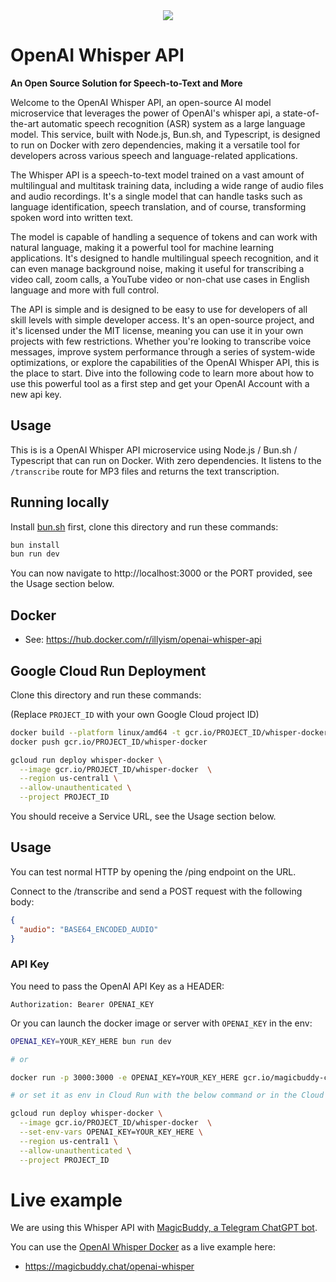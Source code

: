 <div style="text-align:center;">
<img src="https://magicbuddy.chat/img/whisper.jpg">
</div>

# OpenAI Whisper API

**An Open Source Solution for Speech-to-Text and More**

Welcome to the OpenAI Whisper API, an open-source AI model microservice that leverages the power of OpenAI's whisper api, a state-of-the-art automatic speech recognition (ASR) system as a large language model. This service, built with Node.js, Bun.sh, and Typescript, is designed to run on Docker with zero dependencies, making it a versatile tool for developers across various speech and language-related applications.

The Whisper API is a speech-to-text model trained on a vast amount of multilingual and multitask training data, including a wide range of audio files and audio recordings. It's a single model that can handle tasks such as language identification, speech translation, and of course, transforming spoken word into written text.

The model is capable of handling a sequence of tokens and can work with natural language, making it a powerful tool for machine learning applications. It's designed to handle multilingual speech recognition, and it can even manage background noise, making it useful for transcribing a video call, zoom calls, a YouTube video or non-chat use cases in English language and more with full control.

The API is simple and is designed to be easy to use for developers of all skill levels with simple developer access. It's an open-source project, and it's licensed under the MIT license, meaning you can use it in your own projects with few restrictions. Whether you're looking to transcribe voice messages, improve system performance through a series of system-wide optimizations, or explore the capabilities of the OpenAI Whisper API, this is the place to start. Dive into the following code to learn more about how to use this powerful tool as a first step and get your OpenAI Account with a new api key.

## Usage

This is is a OpenAI Whisper API microservice using Node.js / Bun.sh / Typescript that can run on Docker. With zero dependencies.
It listens to the `/transcribe` route for MP3 files and returns the text transcription.

## Running locally

Install [bun.sh](https://bun.sh/) first, clone this directory and run these commands:

```bash
bun install
bun run dev
```

You can now navigate to http://localhost:3000 or the PORT provided, see the Usage section below.

## Docker

- See: https://hub.docker.com/r/illyism/openai-whisper-api

## Google Cloud Run Deployment

Clone this directory and run these commands:

(Replace `PROJECT_ID` with your own Google Cloud project ID)

```bash
docker build --platform linux/amd64 -t gcr.io/PROJECT_ID/whisper-docker .
docker push gcr.io/PROJECT_ID/whisper-docker

gcloud run deploy whisper-docker \
  --image gcr.io/PROJECT_ID/whisper-docker  \
  --region us-central1 \
  --allow-unauthenticated \
  --project PROJECT_ID
```

You should receive a Service URL, see the Usage section below.

## Usage

You can test normal HTTP by opening the /ping endpoint on the URL.

Connect to the /transcribe and send a POST request with the following body:

```json
{
  "audio": "BASE64_ENCODED_AUDIO"
}
```

### API Key

You need to pass the OpenAI API Key as a HEADER:

```
Authorization: Bearer OPENAI_KEY
```

Or you can launch the docker image or server with `OPENAI_KEY` in the env:
  
```bash
OPENAI_KEY=YOUR_KEY_HERE bun run dev

# or

docker run -p 3000:3000 -e OPENAI_KEY=YOUR_KEY_HERE gcr.io/magicbuddy-chat/whisper-docker

# or set it as env in Cloud Run with the below command or in the Cloud Console UI

gcloud run deploy whisper-docker \
  --image gcr.io/PROJECT_ID/whisper-docker  \
  --set-env-vars OPENAI_KEY=YOUR_KEY_HERE \
  --region us-central1 \
  --allow-unauthenticated \
  --project PROJECT_ID
```

# Live example

We are using this Whisper API with [MagicBuddy, a Telegram ChatGPT bot](https://magicbuddy.chat/).

You can use the [OpenAI Whisper Docker](https://magicbuddy.chat/openai-whisper) as a live example here:

- https://magicbuddy.chat/openai-whisper
